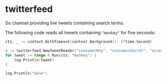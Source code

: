 # twitterfeed
Go channel providing live tweets containing search terms.

The following code reads all tweets containing `"monkey"` for five seconds:

```go
ctx, _ := context.WithTimeout(context.Background(), 5*time.Second)

r := twitterfeed.NewTweetReader("consumerKey", "consumerSecret", "accessToken", "accessSecret")
for tweet := range r.Run(ctx, "monkey") {
	log.Println(tweet)
}

log.Println("done")
```
